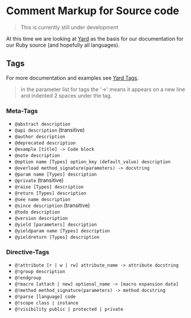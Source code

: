 # Comment Markup for Source code
> This is currently still under development

At this time we are looking at [Yard](http://yardoc.org/) as the basis for our documentation for our Ruby source (and hopefully all languages).

## Tags
For more documentation and examples see [Yard Tags](http://www.rubydoc.info/gems/yard/file/docs/Tags.md#Tag_List).

> in the parameter list for tags the '->' means it appears on a new line and indented 2 spaces under the tag.

### Meta-Tags
- `@abstract description `
- `@api description` (transitive)
- `@author description`
- `@deprecated description`
- `@example [title] -> Code block`
- `@note description`
- `@option name [Types] option_key (default_value) description`
- `@overload method_signature(parameters) -> docstring`
- `@param name [Types] description`
- `@private` (transitive)
- `@raise [Types] description`
- `@return [Types] description`
- `@see name description`
- `@since description` (transitive)
- `@todo description`
- `@version description`
- `@yield [parameters] description`
- `@yieldparam name [Types] description`
- `@yieldreturn [Types] description`

### Directive-Tags
- `@!attribute [r | w | rw] attribute_name -> attribute docstring `
- `@!group description`
- `@!endgroup`
- `@!macro [attach | new] optional_name -> [macro expansion data] `
- `@!method method_signature(parameters) -> method docstring`
- `@!parse [language] code`
- `@!scope class | instance`
- `@!visibility public | protected | private`